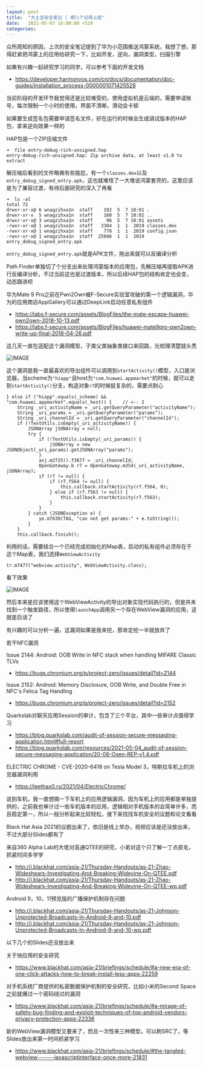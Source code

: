 ```yaml
---
layout: post
title:  "大土豆安全笔记 | 明儿个记得上班"
date:   2021-05-07 18:00:00 +520
categories: 
---
```


众所周知的原因，上次的安全笔记提到了华为小范围推送鸿蒙系统，我想了想，那得赶紧把鸿蒙上的应用给研究一下，比如开发，逆向，漏洞类型，扫描引擎

如果有兴趣一起研究学习的同学，可以参考下面的开发文档
- https://developer.harmonyos.com/cn/docs/documentation/doc-guides/installation_process-0000001071425528

当前阶段的开发环节我觉得还是比较难受的，使用虚拟机是云端的，需要申请账号，每次限制一个小时的使用，界面不清晰，滑动会卡顿

如果要生成签名包需要申请签名文件，好在运行的时候会生成调试版本的HAP包，拿来逆向效果一样的

HAP包是一个ZIP压缩文件
```
➜  file entry-debug-rich-unsigned.hap
entry-debug-rich-unsigned.hap: Zip archive data, at least v1.0 to extract
```

解压缩后看到的文件略微有些尴尬，有一个`classes.dex`以及`entry_debug_signed_entry.apk`，这也就难怪了一大堆说鸿蒙套壳的，这里应该是为了兼容过渡，有待后面研究的深入了再看
```
➜  ls -al
total 72
drwxr-xr-x@ 6 wnagzihxa1n  staff    192  5  7 18:01 .
drwxr-xr-x  5 wnagzihxa1n  staff    160  5  7 18:02 ..
drwxr-xr-x@ 3 wnagzihxa1n  staff     96  5  7 18:01 assets
-rwxr-xr-x@ 1 wnagzihxa1n  staff   3304  1  1  2019 classes.dex
-rwxr-xr-x@ 1 wnagzihxa1n  staff    770  1  1  2019 config.json
-rwxr-xr-x@ 1 wnagzihxa1n  staff  25046  1  1  2019 entry_debug_signed_entry.apk
```

`entry_debug_signed_entry.apk`就是APK文件，拖出来就可以反编译分析

Path Finder单独切了个分支出来处理鸿蒙版本的应用包，先解压缩再提取APK进行反编译分析，不过当前这也是过渡版本，所以后续HAP包的结构肯定也会变，动态跟进呗

华为Mate 9 Pro之前在Pwn2Own被F-Secure实验室攻破的第一个逻辑漏洞，华为的应用商店AppGallery可以通过DeepLink启动任意私有组件
- https://labs.f-secure.com/assets/BlogFiles/the-mate-escape-huawei-pwn2own-2018-10-13.pdf
- https://labs.f-secure.com/assets/BlogFiles/huawei-mate9pro-pwn2own-write-up-final-2018-04-26.pdf

这几天一直在适配这个漏洞模型，子类父类抽象类接口来回跳，光梳理清楚就头秃

![IMAGE](/assets/resources/DCB8CEBF30B320D7E1ACFC8B6A0F2D00.jpg)

这个漏洞是我一直最喜欢的导出组件可以调用到`startActivity()`模型，入口是浏览器，当scheme为`"hiapp"`且host为`"com.huawei.appmarket"`的时候，就可以走到`startActivity()`分支，构造对象`r7`的时候挺复杂的，需要点耐心
```
} else if ("hiapp".equals(_scheme) && "com.huawei.appmarket".equals(_host)) {    // <-- 2
    String _uri_activityName = _uri.getQueryParameter("activityName");
    String _uri_params = _uri.getQueryParameter("params");
    String _uri_channelId = _uri.getQueryParameter("channelId");
    if (!TextUtils.isEmpty(_uri_activityName)) {
        JSONArray jSONArray = null;
        try {
            if (!TextUtils.isEmpty(_uri_params)) {
                jSONArray = new JSONObject(_uri_params).getJSONArray("params");
            }
            axj.m2725().f3677 = _uri_channelId;
            OpenGateway.b r7 = OpenGateway.m354(_uri_activityName, jSONArray);
            if (r7 != null) {
                if (r7.f564 != null) {
                    this.callback.startActivity(r7.f564, 0);
                } else if (r7.f563 != null) {
                    this.callback.startActivity(r7.f563);
                }
            }
        } catch (JSONException e) {
            ye.m7630(TAG, "can not get params:" + e.toString());
        }
    }
    this.callback.finish();
```

利用的话，需要结合一个已经完成初始化的Map表，启动的私有组件必须存在于这个Map表，我们选择`WebViewActivity`
```
tr.m7477("webview.activity", WebViewActivity.class);
```

看下效果

![IMAGE](/assets/resources/A2ACF2E56C14CB9F1F3635F4080A5FDE.jpg)

然后本来是应该使用这个WebViewActivity的导出对象实现代码执行的，但是并未找到一个触发路径，所以使用`launchApp`调用另一个存在WebView漏洞的应用，这就是后话了

有兴趣的可以分析一遍，这漏洞如果是我来挖，那肯定挖一半就放弃了

若干NFC漏洞

Issue 2144: Android: OOB Write in NFC stack when handling MIFARE Classic TLVs
- https://bugs.chromium.org/p/project-zero/issues/detail?id=2144

Issue 2152: Android: Memory Disclosure, OOB Write, and Double Free in NFC's Felica Tag Handling
- https://bugs.chromium.org/p/project-zero/issues/detail?id=2152

Quarkslab对聊天应用Session的审计，包含了三个平台，其中一些审计点值得学习
- https://blog.quarkslab.com/audit-of-session-secure-messaging-application.html#full-report
- https://blog.quarkslab.com/resources/2021-05-04_audit-of-session-secure-messaging-application/20-08-Oxen-REP-v1.4.pdf

ELECTRIC CHROME - CVE-2020-6418 on Tesla Model 3，特斯拉车机上的浏览器漏洞利用
- https://leethax0.rs/2021/04/ElectricChrome/

说到车机，我一直想搞一下车机上的应用逻辑漏洞，因为车机上的应用都是单独提供的，之前我也审计过一些车机版本的应用，逻辑相对手机版本的会简单许多，而且稳定第一，所以一般分析起来比较轻松，接下来找找车机安全的议题和论文看看

Black Hat Asia 2021的议题出来了，依旧是线上举办，视频应该是还没放出来，不过大部分Slides都有了

来自360 Alpha Lab的大佬对高通QTEE的研究，小弟对这个只了解一丁点皮毛，抓紧时间多学学
- http://i.blackhat.com/asia-21/Thursday-Handouts/as-21-Zhao-Wideshears-Investigating-And-Breaking-Widevine-On-QTEE.pdf
- http://i.blackhat.com/asia-21/Thursday-Handouts/as-21-Zhao-Wideshears-Investigating-And-Breaking-Widevine-On-QTEE-wp.pdf

Android 9，10，11预览版的广播保护机制存在问题
- http://i.blackhat.com/asia-21/Thursday-Handouts/as-21-Johnson-Unprotected-Broadcasts-In-Android-9-and-10.pdf
- http://i.blackhat.com/asia-21/Thursday-Handouts/as-21-Johnson-Unprotected-Broadcasts-In-Android-9-and-10-wp.pdf

以下几个的Slides还没放出来

关于快应用的安全研究
- https://www.blackhat.com/asia-21/briefings/schedule/#a-new-era-of-one-click-attacks-how-to-break-install-less-apps-22259

对手机系统厂商提供的私密数据保护机制的安全研究，比如小米的Second Space之前就爆过一个密码绕过的漏洞
- https://www.blackhat.com/asia-21/briefings/schedule/#a-mirage-of-safety-bug-finding-and-exploit-techniques-of-top-android-vendors-privacy-protection-apps-22336

新的WebView漏洞模型又要来了，而且一次性来三种模型，可以刷SRC了，等Slides放出来第一时间抓紧学习
- https://www.blackhat.com/asia-21/briefings/schedule/#the-tangled-webview-------javascriptinterface-once-more-21831
